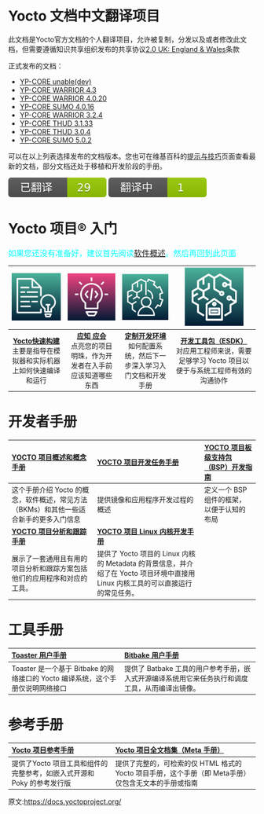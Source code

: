 [#]: translator: (guevaraya)
[#]: reviewer: ( )
[#]: publisher: ( )
[#]: url: ( https://www.yoctoproject.org/docs/)
[#]: subject: (yocto 文档索引)
Yocto 文档中文翻译项目
======
此文档是Yocto官方文档的个人翻译项目，允许被复制，分发以及或者修改此文档，但需要遵循知识共享组织发布的共享协议[2.0 UK: England & Wales][1]条款


正式发布的文档：

- [YP-CORE unable(dev)][2]
- [YP-CORE WARRIOR 4.3][22]
- [YP-CORE WARRIOR 4.0.20][23]
- [YP-CORE SUMO 4.0.16][33]
- [YP-CORE WARRIOR 3.2.4][24]
- [YP-CORE THUD 3.1.33][25]
- [YP-CORE THUD 3.0.4][26]
- [YP-CORE SUMO 5.0.2][27]

可以在以上列表选择发布的文档版本。您也可在维基百科的[提示与技巧][3]页面查看最新的文档，部分文档还处于移植和开发阶段的手册。

[![已翻译][31]][30]
[![翻译中][29]][30]

Yocto 项目® 入门 
======
<font color=#00ffff size=3> 如果您还没有准备好，建议首先阅读[软件概述][4]。然后再回到此页面 </font>

|[![Yocto Project Quick Build][5]][9] |[![what-i-wish-id-known][6]][10] |[![transitioning-to-a-custom-environment][7]][11] |[![what-i-wish-id-known][8]][13] |
|:---:|:---:|:---:|:---:|
|[**Yocto快速构建**][9] <br>主要是指导在模拟器和实际机器上如何快速编译和运行 |[**应知 应会**][10] <br> 点亮您的项目明珠，作为开发者在入手前应该知道哪些东西|[**定制开发环境**][11] <br>如何配置系统，然后下一步深入学习入门文档和开发手册|[**开发工具包（ESDK）**][12] <br> 对应用工程师来说，需要足够学习 Yocto 项目以便于与系统工程师有效的沟通协作|

开发者手册
======



|[**YOCTO 项目概述和概念手册**][14] |[**YOCTO 项目开发任务手册**][15]  |[**YOCTO 项目板级支持包（BSP）开发指南**][16] |
|:-|:-|:-|
|这个手册介绍 Yocto 的概念，软件概述，常见方法（BKMs）和其他一些适合新手的更多入门信息|提供镜像和应用程序开发过程的概述|定义一个 BSP 组件的框架，以便于认知的布局&nbsp; &nbsp;|
|[**YOCTO 项目分析和跟踪手册**][17]|[**YOCTO 项目 Linux 内核开发手册**][18] ||
|展示了一套通用且有用的项目分析和跟踪方案包括他们的应用程序和对应的工具。|提供了 Yocto 项目的 Linux 内核的 Metadata 的背景信息，并介绍了在 Yocto 项目环境中直接用 Linux 内核工具的可以直接运行的常见任务。|&nbsp; &nbsp;&nbsp; &nbsp;&nbsp; &nbsp;&nbsp; &nbsp;&nbsp; &nbsp;|

工具手册
======

| [**Toaster 用户手册**][19] <br> |[**Bitbake 用户手册**][20] <br>|
|:---|:---|
|Toaster 是一个基于 Bitbake 的网络接口的 Yocto 编译系统，这个手册仅说明网络接口| 提供了 Batbake 工具的用户参考手册，嵌入式开源编译系统用它来任务执行和调度工具，从而编译出镜像。|


参考手册
======

| [**Yocto 项目参考手册**][21] <br> |[**Yocto 项目全文档集（Meta 手册）**][28] <br> |
|:---|:---|
|提供了Yocto 项目工具和组件的完整参考，如嵌入式开源和 Poky 的参考发行版 |提供了完整的，可检索的仅 HTML 格式的 Yocto 项目手册，这个手册（即 Meta手册）仅包含无文本的手册或指南|


原文:https://docs.yoctoproject.org/

[1]: https://creativecommons.org/licenses/by-sa/2.0/uk/deed.zh
[2]: https://docs.yoctoproject.org/dev/
[3]: https://wiki.yoctoproject.org/wiki/TipsAndTricks
[4]: software-overview/software-overview.md
[5]: sources/quick_build.png
[6]: sources/what_i_wish_know.png
[7]: sources/customized.png
[8]: sources/extend_sdk.png
[9]: 5.0.2/brief-yoctoprojectqs/README.md 
[#]: 3.0/brief-yoctoprojectqs/brief-yoctoprojectqs.md
[10]: what-i-wish-id-known/what-i-wish-id-known.md
[11]: latest/transitioning-to-a-custom-environment.md
[12]: 5.0.2/sdk-manual/index.md
[13]: 5.0.2/ref-manual/ref-manual.md
[14]: 3.5/overview-manual/README.md
[#]: 3.0/overview-manual/overview-manual.md
[15]: 3.5/dev-manual/README.md
[#]: 3.0/dev-manual/dev-manual.md
[16]: 3.5/bsp-guide/README.md
[17]: 3.5/profile-manual/README.md
[18]: 3.5/kernel-dev/README.md
[19]: 3.5/toaster-manual/README.md
[20]: 3.5/bitbake-user-manual/README.md
[21]: 3.5/ref-manual/README.md
[28]: 3.0/mega-manual/README.md

[22]: https://docs.yoctoproject.org/4.3/
[23]: https://docs.yoctoproject.org/4.0.20
[24]: https://docs.yoctoproject.org/3.2.4/
[25]: https://docs.yoctoproject.org/3.1.13/
[26]: https://docs.yoctoproject.org/3.0.4/
[27]: https://docs.yoctoproject.org/5.0.2/
[28]: https://docs.yoctoproject.org/4.3.3/
[29]: sources/translating.svg
[30]: overview-manual/overview-manual.md
[31]: sources/translated.svg
[32]: sources/untranslated.svg
[33]: https://docs.yoctoproject.org/4.0.16/
